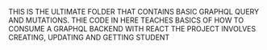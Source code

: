 THIS IS THE ULTIMATE FOLDER THAT CONTAINS BASIC GRAPHQL QUERY AND MUTATIONS.
THIE CODE IN HERE TEACHES BASICS OF HOW TO CONSUME A GRAPHQL BACKEND WITH REACT 
THE PROJECT INVOLVES CREATING, UPDATING AND GETTING STUDENT
